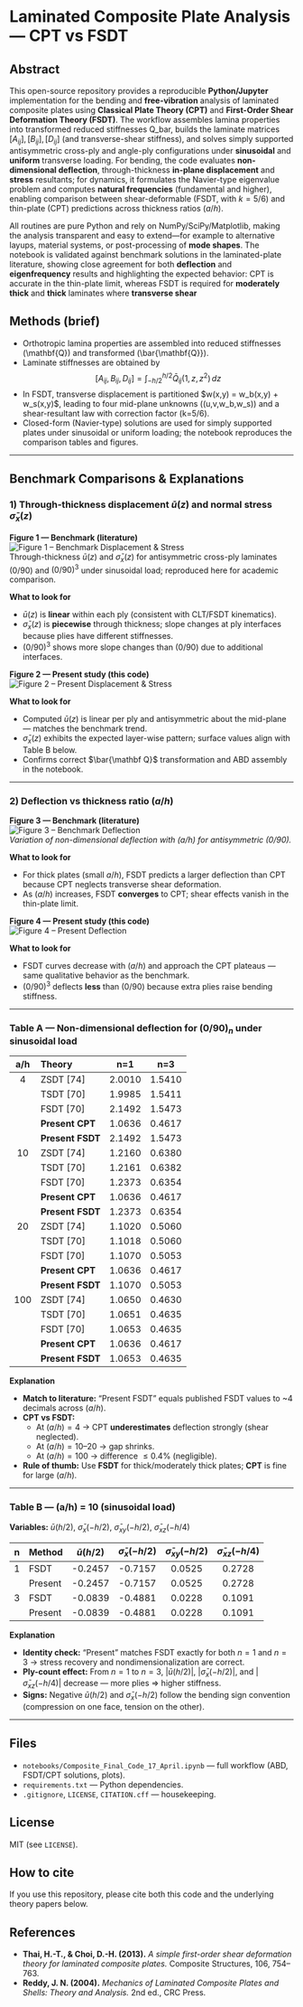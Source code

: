 # Laminated Composite Plate Analysis — CPT vs FSDT

## Abstract
This open-source repository provides a reproducible **Python/Jupyter** implementation for the bending and **free-vibration** analysis of laminated composite plates using **Classical Plate Theory (CPT)** and **First-Order Shear Deformation Theory (FSDT)**. The workflow assembles lamina properties into transformed reduced stiffnesses Q_bar, builds the laminate matrices $[A_{ij}], [B_{ij}], [D_{ij}]$ (and transverse-shear stiffness), and solves simply supported antisymmetric cross-ply and angle-ply configurations under **sinusoidal** and **uniform** transverse loading. For bending, the code evaluates **non-dimensional deflection**, through-thickness **in-plane displacement** and **stress** resultants; for dynamics, it formulates the Navier-type eigenvalue problem and computes **natural frequencies** (fundamental and higher), enabling comparison between shear-deformable (FSDT, with $k=5/6$) and thin-plate (CPT) predictions across thickness ratios $(a/h)$.

All routines are pure Python and rely on NumPy/SciPy/Matplotlib, making the analysis transparent and easy to extend—for example to alternative layups, material systems, or post-processing of **mode shapes**. The notebook is validated against benchmark solutions in the laminated-plate literature, showing close agreement for both **deflection** and **eigenfrequency** results and highlighting the expected behavior: CPT is accurate in the thin-plate limit, whereas FSDT is required for **moderately thick** and **thick** laminates where **transverse shear**



## Methods (brief)
- Orthotropic lamina properties are assembled into reduced stiffnesses \(\mathbf{Q}\) and transformed \(\bar{\mathbf{Q}}\).
- Laminate stiffnesses are obtained by
$$[A_{ij}, B_{ij}, D_{ij}] = \int_{-h/2}^{h/2} \bar{Q}_{ij}(1, z, z^2)\,dz$$
- In FSDT, transverse displacement is partitioned \$w(x,y) = w_b(x,y) + w_s(x,y)$, leading to four mid-plane unknowns \((u,v,w_b,w_s)\) and a shear-resultant law with correction factor \(k=5/6\).
- Closed-form (Navier-type) solutions are used for simply supported plates under sinusoidal or uniform loading; the notebook reproduces the comparison tables and figures.


---
## Benchmark Comparisons & Explanations

### 1) Through-thickness displacement $\bar{u}(z)$ and normal stress $\bar{\sigma}_x(z)$

**Figure 1 — Benchmark (literature)**  
![Figure 1 – Benchmark Displacement & Stress](1.png)  
Through-thickness $\bar{u}(z)$ and $\bar{\sigma}_x(z)$ for antisymmetric cross-ply laminates (0/90) and $(0/90)^3$ under sinusoidal load; reproduced here for academic comparison.


**What to look for**
- $\bar{u}(z)$ is **linear** within each ply (consistent with CLT/FSDT kinematics).
- $\bar{\sigma}_x(z)$ is **piecewise** through thickness; slope changes at ply interfaces because plies have different stiffnesses.
- $(0/90)^3$ shows more slope changes than $(0/90)$ due to additional interfaces.

**Figure 2 — Present study (this code)**  
![Figure 2 – Present Displacement & Stress](2.png)

**What to look for**
- Computed $\bar{u}(z)$ is linear per ply and antisymmetric about the mid-plane — matches the benchmark trend.
- $\bar{\sigma}_x(z)$ exhibits the expected layer-wise pattern; surface values align with Table B below.
- Confirms correct $\bar{\mathbf Q}$ transformation and ABD assembly in the notebook.

---

### 2) Deflection vs thickness ratio $(a/h)$

**Figure 3 — Benchmark (literature)**  
![Figure 3 – Benchmark Deflection](3.png)  
*Variation of non-dimensional deflection with $(a/h)$ for antisymmetric $(0/90)$.*

**What to look for**
- For thick plates (small $a/h$), FSDT predicts a larger deflection than CPT because CPT neglects transverse shear deformation.
- As $(a/h)$ increases, FSDT **converges** to CPT; shear effects vanish in the thin-plate limit.

**Figure 4 — Present study (this code)**  
![Figure 4 – Present Deflection](4.png)

**What to look for**
- FSDT curves decrease with $(a/h)$ and approach the CPT plateaus — same qualitative behavior as the benchmark.
- $(0/90)^3$ deflects **less** than $(0/90)$ because extra plies raise bending stiffness.

---

### Table A — Non-dimensional deflection for $(0/90)_n$ under sinusoidal load

| a/h | Theory          | n=1    | n=3    |
|:---:|:----------------|:------:|:------:|
|  4  | ZSDT [74]       | 2.0010 | 1.5410 |
|     | TSDT [70]       | 1.9985 | 1.5411 |
|     | FSDT [70]       | 2.1492 | 1.5473 |
|     | **Present CPT** | 1.0636 | 0.4617 |
|     | **Present FSDT**| 2.1492 | 1.5473 |
| 10  | ZSDT [74]       | 1.2160 | 0.6380 |
|     | TSDT [70]       | 1.2161 | 0.6382 |
|     | FSDT [70]       | 1.2373 | 0.6354 |
|     | **Present CPT** | 1.0636 | 0.4617 |
|     | **Present FSDT**| 1.2373 | 0.6354 |
| 20  | ZSDT [74]       | 1.1020 | 0.5060 |
|     | TSDT [70]       | 1.1018 | 0.5060 |
|     | FSDT [70]       | 1.1070 | 0.5053 |
|     | **Present CPT** | 1.0636 | 0.4617 |
|     | **Present FSDT**| 1.1070 | 0.5053 |
| 100 | ZSDT [74]       | 1.0650 | 0.4630 |
|     | TSDT [70]       | 1.0651 | 0.4635 |
|     | FSDT [70]       | 1.0653 | 0.4635 |
|     | **Present CPT** | 1.0636 | 0.4617 |
|     | **Present FSDT**| 1.0653 | 0.4635 |

**Explanation**
- **Match to literature:** “Present FSDT” equals published FSDT values to ~4 decimals across $(a/h)$.
- **CPT vs FSDT:**  
  - At $(a/h)=4$ → CPT **underestimates** deflection strongly (shear neglected).  
  - At $(a/h)=10$–$20$ → gap shrinks.  
  - At $(a/h)=100$ → difference $\le 0.4\%$ (negligible).
- **Rule of thumb:** Use **FSDT** for thick/moderately thick plates; **CPT** is fine for large $(a/h)$.

---
### Table B — (a/h) = 10 (sinusoidal load)

**Variables:** $\bar{u}(h/2)$, $\bar{\sigma}_x(-h/2)$, $\bar{\sigma}_{xy}(-h/2)$, $\bar{\sigma}_{xz}(-h/4)$

| n | Method  | $\bar{u}(h/2)$ | $\bar{\sigma}_x(-h/2)$ | $\bar{\sigma}_{xy}(-h/2)$ | $\bar{\sigma}_{xz}(-h/4)$ |
|:-:|:--------|:--------------:|:----------------------:|:-------------------------:|:-------------------------:|
| 1 | FSDT    |    -0.2457     |        -0.7157         |          0.0525           |           0.2728          |
|   | Present |    -0.2457     |        -0.7157         |          0.0525           |           0.2728          |
| 3 | FSDT    |    -0.0839     |        -0.4881         |          0.0228           |           0.1091          |
|   | Present |    -0.0839     |        -0.4881         |          0.0228           |           0.1091          |


**Explanation**
- **Identity check:** “Present” matches FSDT exactly for both $n=1$ and $n=3$ → stress recovery and nondimensionalization are correct.
- **Ply-count effect:** From $n=1$ to $n=3$, $\left|\bar{u}(h/2)\right|$, $\left|\bar{\sigma}_x(-h/2)\right|$, and $\left|\bar{\sigma}_{xz}(-h/4)\right|$ decrease — more plies $\Rightarrow$ higher stiffness.
- **Signs:** Negative $\bar{u}(h/2)$ and $\bar{\sigma}_x(-h/2)$ follow the bending sign convention (compression on one face, tension on the other).

---

## Files
- `notebooks/Composite_Final_Code_17_April.ipynb` — full workflow (ABD, FSDT/CPT solutions, plots).
- `requirements.txt` — Python dependencies.
- `.gitignore`, `LICENSE`, `CITATION.cff` — housekeeping.

## License
MIT (see `LICENSE`).

## How to cite
If you use this repository, please cite both this code and the underlying theory papers below.

## References
- **Thai, H.-T., & Choi, D.-H. (2013).** *A simple first-order shear deformation theory for laminated composite plates.* Composite Structures, 106, 754–763.
- **Reddy, J. N. (2004).** *Mechanics of Laminated Composite Plates and Shells: Theory and Analysis.* 2nd ed., CRC Press.
